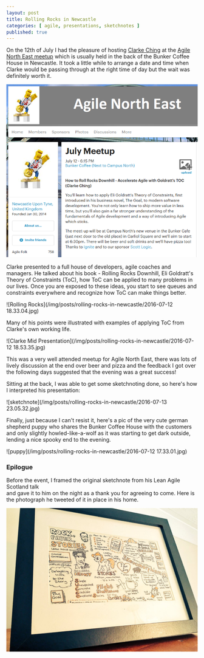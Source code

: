 ```yaml
---
layout: post
title: Rolling Rocks in Newcastle
categories: [ agile, presentations, sketchnotes ]
published: true
---
```


On the 12th of July I had the pleasure of hosting <a href="http://rolls.rocks">Clarke Ching</a> 
at the <a href="http://www.meetup.com/Agile-North-East/">Agile North East meetup</a> which is 
usually held in the back of the Bunker Coffee House in Newcastle. It took a little while to 
arrange a date and time when Clarke would be passing through at the right time of day but 
the wait was definitely worth it. 

![meetup](/img/posts/rolling-rocks-in-newcastle/july-meetup.png)

Clarke presented to a full house of developers, agile coaches and managers. He talked about 
his book - Rolling Rocks Downhill, Eli Goldratt's Theory of Constraints (ToC), how ToC can be 
applied to many problems in our lives. Once you are exposed to these ideas, you 
start to see queues and constraints everywhere and recognize how ToC can make things better. 

![Rolling Rocks](/img/posts/rolling-rocks-in-newcastle/2016-07-12 18.33.04.jpg)

Many of his points were illustrated with examples of applying ToC from Clarke's own working life. 

![Clarke Mid Presentation](/img/posts/rolling-rocks-in-newcastle/2016-07-12 18.53.35.jpg)

This was a very well attended meetup for Agile North East, there was lots of lively discussion at the 
end over beer and pizza and the feedback I got over the following days suggested that the evening was a 
great success!

Sitting at the back, I was able to get some sketchnoting done, so here's how I interpreted his 
presentation:

![sketchnote](/img/posts/rolling-rocks-in-newcastle/2016-07-13 23.05.32.jpg)

Finally, just because I can't resist it, here's a pic of the very cute german shepherd 
puppy who shares the Bunker Coffee House with the customers and only slightly howled-like-a-wolf 
as it was starting to get dark outside, lending a nice spooky end to the evening.

![puppy](/img/posts/rolling-rocks-in-newcastle/2016-07-12 17.33.01.jpg)

### Epilogue

Before the event, I framed the original sketchnote from his Lean Agile Scotland talk  
and gave it to him on the night as a thank you for agreeing to come. Here is the photograph 
he tweeted of it in place in his home. 

![framed](/img/posts/rolling-rocks-in-newcastle/CnbMCS6XEAIkniW.jpg)
